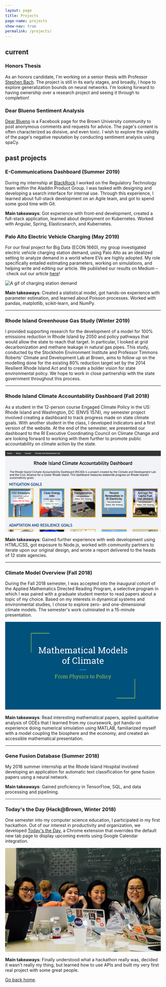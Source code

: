 ```yaml
---
layout: page
title: Projects
page-name: projects
show-nav: true
permalink: /projects/
---
```

## current

### Honors Thesis
As an honors candidate, I'm working on a senior thesis with Professor [Stephen Bach](http://stephenbach.net/). The project is still in its early stages, and broadly, I hope to explore generalization bounds on neural networks. I'm looking forward to having ownership over a research project and seeing it through to completion!

### Dear Blueno Sentiment Analysis
[Dear Blueno](https://www.facebook.com/dearblueno/) is a Facebook page for the Brown University community to post anonymous comments and requests for advice. The page's content is often characterized as divisive, and even toxic. I wish to explore the validity of the page's negative reputation by conducting sentiment analysis using spaCy.

## past projects

### E-Communications Dashboard (Summer 2019)
During my internship at [BlackRock](http://blackrock.com/) I worked on the Regulatory Technology team within the Aladdin Product Group. I was tasked with designing and developing a search interface for internal use. Through this experience, I learned about full-stack development on an Agile team, and got to spend some good time with Git.

**Main takeaways**: Got experience with front-end development, created a full-stack application, learned about deployment on Kubernetes. Worked with Angular, Spring, Elasticsearch, and Kubernetes.

### Palo Alto Electric Vehicle Charging (May 2019)
For our final project for Big Data (ECON 1660), my group investigated electric vehicle charging station demand, using Palo Alto as an idealized setting to analyze demand in a world where EVs are highly adopted. My role specifically entailed estimating parameters, working on simulations, and helping write and editing our article. We published our results on Medium – check out our article [here](https://medium.com/@angiejwkim/electric-vehicle-charging-policies-effect-on-charging-demand-41b477e74128)!

<div class="proj-img"><img src="https://cdn-images-1.medium.com/max/1600/0*LwgAompNz88lGojY" alt="A gif of charging station demand"></div>

**Main takeaways**: Created a statistical model, got hands-on experience with parameter estimation, and learned about Poisson processes. Worked with pandas, matplotlib, scikit-learn, and NumPy.

---
### Rhode Island Greenhouse Gas Study (Winter 2019)
I provided supporting research for the development of a model for 100% emissions reduction in Rhode Island by 2050 and policy pathways that would allow the state to reach that target. In particular, I looked at grid decarbonization and methane leakage in natural gas pipes. This study, conducted by the Stockholm Environment Institute and Professor Timmons Roberts' Climate and Development Lab at Brown, aims to follow up on the modelling done for the existing 80% reduction target set by the 2014 Resilient Rhode Island Act and to create a bolder vision for state environmental policy. We hope to work in close partnership with the state government throughout this process.

---
### Rhode Island Climate Accountability Dashboard (Fall 2018)
As a student in the 12-person course Engaged Climate Policy in the US: Rhode Island and Washington, DC (ENVS 1574), my semester project involved creating a dashboard to track progress made on state climate goals. With another student in the class, I developed indicators and a first version of the website. At the end of the semester, we presented our dashboard to the RI Executive Coordinating Council on Climate Change and are looking forward to working with them further to promote public accountability on climate action by the state.

<div class="proj-img"><img src="../images/RICAD.png" alt="A screenshot of the dashboard"/></div>

**Main takeaways**: Gained further experience with web development using HTML/CSS, got exposure to Node.js, worked with community partners to iterate upon our original design, and wrote a report delivered to the heads of 12 state agencies.

---
### Climate Model Overview (Fall 2018)
During the Fall 2018 semester, I was accepted into the inaugural cohort of the Applied Mathematics Directed Reading Program, a selective program in which I was paired with a graduate student mentor to read papers about a topic of my choice. Based on my interests in dynamical systems and environmental studies, I chose to explore zero- and one-dimensional climate models. The semester's work culminated in a 15-minute presentation.

<div class="proj-img"><img src="../images/drp_pres.png" alt="The title slide from my final presentation"/></div>

**Main takeaways**: Read interesting mathematical papers, applied qualitative analysis of ODEs that I learned from my coursework, got hands-on experience doing numerical simulation using MATLAB, familiarized myself with a model coupling the biosphere and the economy, and created an accessible mathematical presentation.

---
### Gene Fusion Database (Summer 2018)
My 2018 summer internship at the Rhode Island Hospital involved developing an application for automatic text classification for gene fusion papers using a neural network. 

**Main takeaways**: Gained proficiency in TensorFlow, SQL, and data processing and pipelining.

---
### Today's the Day (Hack@Brown, Winter 2018)
One semester into my computer science education, I participated in my first hackathon. Out of our interest in productivity and organization, we developed [Today's the Day](https://chrome.google.com/webstore/detail/todays-the-day/amlbljdjjmjfcdcaajlghnboiolnbnnd?fbclid=IwAR0ofiif75wHJrfp9LBODGDMgV_NG4RSNRTgHP2LeUgKMu3c0jVaiPM7ip8), a Chrome extension that overrides the default new tab page to display upcoming events using Google Calendar integration.

<div class="proj-img"><img src="../images/hackatbrown.jpg" alt="My Hack@Brown team!"/></div>

**Main takeaways**: Finally understood what a hackathon really was, decided it wasn't really my thing, but learned how to use APIs and built my very first real project with some great people.

[Go back home](/).
